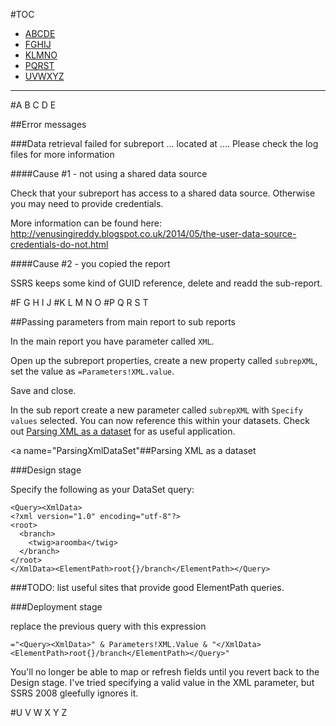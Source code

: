 #TOC

* [ABCDE](#AtoE)
* [FGHIJ](#FtoJ)
* [KLMNO](#KtoO)
* [PQRST](#PtoV)
* [UVWXYZ](#UtoZ)

----

<a name="AtoE">
#A B C D E
</a>

##Error messages

###Data retrieval failed for subreport ... located at .... Please check the log files for more information

####Cause #1 - not using a shared data source

Check that your subreport has access to a shared data source. Otherwise you may need to provide credentials.

More information can be found here: http://venusingireddy.blogspot.co.uk/2014/05/the-user-data-source-credentials-do-not.html

####Cause #2 - you copied the report

SSRS keeps some kind of GUID reference, delete and readd the sub-report.

<a name="FtoJ">
#F G H I J
</a>


<a name="KtoO">
#K L M N O
</a>


<a name="PtoV">
#P Q R S T
</a>

##Passing parameters from main report to sub reports

In the main report you have parameter called ```XML```.

Open up the subreport properties, create a new property called ```subrepXML```, set the value as ```=Parameters!XML.value```.

Save and close.

In the sub report create a new parameter called ```subrepXML``` with ```Specify values``` selected. You can now reference this within your datasets. Check out [Parsing XML as a dataset](#ParsingXmlDataSet) for as useful application.


<a name="ParsingXmlDataSet"##Parsing XML as a dataset</a>

###Design stage

Specify the following as your DataSet query:

```
<Query><XmlData>
<?xml version="1.0" encoding="utf-8"?>
<root>
  <branch>
    <twig>aroomba</twig>
  </branch>
</root>
</XmlData><ElementPath>root{}/branch</ElementPath></Query>
```

###TODO: list useful sites that provide good ElementPath queries.

###Deployment stage

replace the previous query with this expression

```
="<Query><XmlData>" & Parameters!XML.Value & "</XmlData><ElementPath>root{}/branch</ElementPath></Query>"
```

You'll no longer be able to map or refresh fields until you revert back to the Design stage. I've tried specifying a valid value in the XML parameter, but SSRS 2008 gleefully ignores it.

<a name="UtoZ">
#U V W X Y Z
</a>
